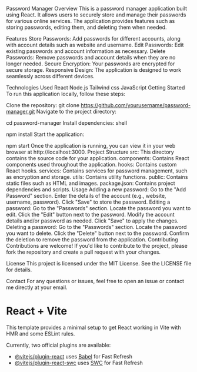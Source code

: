 Password Manager
Overview
This is a password manager application built using React. It allows users to securely store and manage their passwords for various online services. The application provides features such as storing passwords, editing them, and deleting them when needed.

Features
Store Passwords: Add passwords for different accounts, along with account details such as website and username.
Edit Passwords: Edit existing passwords and account information as necessary.
Delete Passwords: Remove passwords and account details when they are no longer needed.
Secure Encryption: Your passwords are encrypted for secure storage.
Responsive Design: The application is designed to work seamlessly across different devices.

Technologies Used
React
Node.js
Tailwind css
JavaScript
Getting Started
To run this application locally, follow these steps:

Clone the repository:
git clone https://github.com/yourusername/password-manager.git
Navigate to the project directory:

cd password-manager
Install dependencies:
shell

npm install
Start the application:

npm start
Once the application is running, you can view it in your web browser at http://localhost:3000.
Project Structure
src: This directory contains the source code for your application.
components: Contains React components used throughout the application.
hooks: Contains custom React hooks.
services: Contains services for password management, such as encryption and storage.
utils: Contains utility functions.
public: Contains static files such as HTML and images.
package.json: Contains project dependencies and scripts.
Usage
Adding a new password:
Go to the "Add Password" section.
Enter the details of the account (e.g., website, username, password).
Click "Save" to store the password.
Editing a password:
Go to the "Passwords" section.
Locate the password you want to edit.
Click the "Edit" button next to the password.
Modify the account details and/or password as needed.
Click "Save" to apply the changes.
Deleting a password:
Go to the "Passwords" section.
Locate the password you want to delete.
Click the "Delete" button next to the password.
Confirm the deletion to remove the password from the application.
Contributing
Contributions are welcome! If you'd like to contribute to the project, please fork the repository and create a pull request with your changes.

License
This project is licensed under the MIT License. See the LICENSE file for details.

Contact
For any questions or issues, feel free to open an issue or contact me directly at your email.


# React + Vite

This template provides a minimal setup to get React working in Vite with HMR and some ESLint rules.

Currently, two official plugins are available:

- [@vitejs/plugin-react](https://github.com/vitejs/vite-plugin-react/blob/main/packages/plugin-react/README.md) uses [Babel](https://babeljs.io/) for Fast Refresh
- [@vitejs/plugin-react-swc](https://github.com/vitejs/vite-plugin-react-swc) uses [SWC](https://swc.rs/) for Fast Refresh
